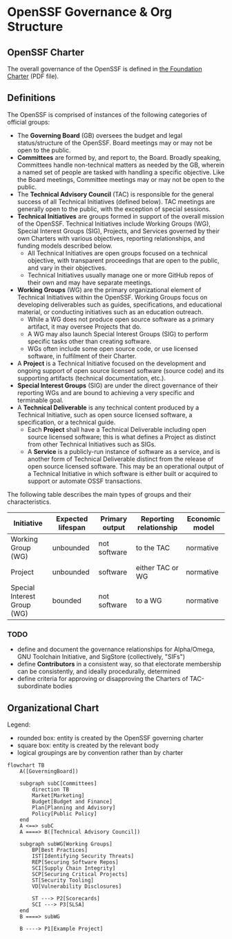 # OpenSSF Governance & Org Structure

## OpenSSF Charter

The overall governance of the OpenSSF is defined in [the Foundation Charter](https://cdn.platform.linuxfoundation.org/agreements/openssf.pdf) (PDF file). 


## Definitions

The OpenSSF is comprised of instances of the following categories of official groups:

- The **Governing Board** (GB) oversees the budget and legal status/structure of the OpenSSF. Board meetings may or may not be open to the public.
- **Committees** are formed by, and report to, the Board. Broadly speaking, Committees handle non-technical matters as needed by the GB, wherein a named set of people are tasked with handling a specific objective. Like the Board meetings, Committee meetings may or may not be open to the public.
- The **Technical Advisory Council** (TAC) is responsible for the general success of all Technical Initiatives (defined below). TAC meetings are generally open to the public, with the exception of special sessions.
- **Technical Initiatives** are groups formed in support of the overall mission of the OpenSSF. Technical Initiatives include Working Groups (WG), Special Interest Groups (SIG), Projects, and Services governed by their own Charters with various objectives, reporting relationships, and funding models described below.
   - All Technical Initiatives are open groups focused on a technical objective, with transparent proceedings that are open to the public, and vary in their objectives.
   - Technical Initiatives usually manage one or more GitHub repos of their own and may have separate meetings.
- **Working Groups** (WG) are the primary organizational element of Technical Initiatives within the OpenSSF. Working Groups focus on developing deliverables such as guides, specifications, and educational material, or conducting initiatives such as an education outreach.
   - While a WG does not produce open source software as a primary artifact, it may oversee Projects that do.
   - A WG may also launch Special Interest Groups (SIG) to perform specific tasks other than creating software.
   - WGs often include some open source code, or use licensed software, in fulfilment of their Charter.
- A **Project** is a Technical Initiative focused on the development and ongoing support of open source licensed software (source code) and its supporting artifacts (technical documentation, etc.).
- **Special Interest Groups** (SIG) are under the direct governance of their reporting WGs and are bound to achieving a very specific and terminable goal.
- A **Technical Deliverable** is any technical content produced by a Technical Initiative, such as open source licensed software, a specification, or a technical guide.
   - Each **Project** shall have a Technical Deliverable including open source licensed software; this is what defines a Project as distinct from other Technical Initiatives such as SIGs.
   - A **Service** is a publicly-run instance of software as a service, and is another form of Technical Deliverable distinct from the release of open source licensed software. This may be an operational output of a Technical Initiative in which software is either built or acquired to support or automate OSSF transactions.

The following table describes the main types of groups and their characteristics.

| Initiative | Expected lifespan | Primary output| Reporting relationship |	Economic model
|------------|-------------------|---------------|------------------------|---------------
| Working Group (WG) | unbounded | not software | to the TAC | normative
| Project |	unbounded | software | either TAC or WG | normative
| Special Interest Group (WG) | bounded | not software | to a WG | normative


### TODO

* define and document the governance relationships for Alpha/Omega, GNU Toolchain Initiative, and SigStore (collectively, "SIFs")
* define **Contributors** in a consistent way, so that electorate membership can be consistently, and ideally procedurally, determined
* define criteria for approving or disapproving the Charters of TAC-subordinate bodies

## Organizational Chart

Legend:
- rounded box: entity is created by the OpenSSF governing charter
- square box: entity is created by the relevant body
- logical groupings are by convention rather than by charter


```mermaid
flowchart TB
    A([GoverningBoard])

    subgraph subC[Committees]
        direction TB
        Market[Marketing]
        Budget[Budget and Finance]
        Plan[Planning and Advisory]
        Policy[Public Policy]
    end
    A <==> subC
    A ====> B([Technical Advisory Council])

    subgraph subWG[Working Groups]
        BP[Best Practices]
        IST[Identifying Security Threats]
        REP[Securing Software Repos]
        SCI[Supply Chain Integrity]
        SCP[Securing Critical Projects]
        ST[Security Tooling]
        VD[Vulnerability Disclosures]

        ST ---> P2[Scorecards]
        SCI ---> P3[SLSA]
    end
    B ====> subWG

    B ----> P1[Example Project]
```
